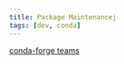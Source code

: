 ```yaml
---
title: Package Maintenancej
tags: [dev, conda]
---
```


[conda-forge teams](https://github.com/orgs/conda-forge/teams?query=%40daylinmorgan)
